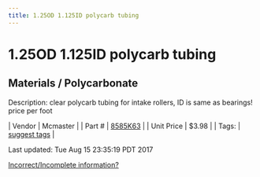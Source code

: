 ```yaml
---
title: 1.25OD 1.125ID polycarb tubing
---
```


# 1.25OD 1.125ID polycarb tubing
## Materials / Polycarbonate
Description: 	clear polycarb tubing for intake rollers, ID is same as bearings! price per foot 

| Vendor | Mcmaster | 
| Part # | [8585K63](https://www.mcmaster.com/#8585K63) | 
| Unit Price | $3.98 | 
| Tags: | [suggest tags](https://docs.google.com/forms/d/e/1FAIpQLSeWyY8v3RgOty-MyWmh9U0iivNYN_molChYyS-0U-o-kOAv_g/viewform) | 

Last updated: Tue Aug 15 23:35:19 PDT 2017

 [Incorrect/Incomplete information?](https://docs.google.com/forms/d/e/1FAIpQLSeWyY8v3RgOty-MyWmh9U0iivNYN_molChYyS-0U-o-kOAv_g/viewform)